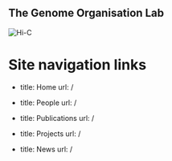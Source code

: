 ## The Genome Organisation Lab

![Hi-C](https://user-images.githubusercontent.com/57588205/71078331-1381e880-2181-11ea-9568-f6e434d283c0.jpg)

# Site navigation links
- title: Home
  url: /

- title: People
  url: /

- title: Publications
  url: /

- title: Projects
  url: /

- title: News
  url: /
